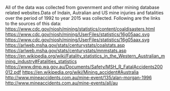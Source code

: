 All of the data was collected from govenrment and other mining database related websites.Data of Indain, Autralian and US mine injuries and fatalities over the period of 1992 to year 2015 was collected.
Following are the links to the sources of this data:
https://www.cdc.gov/niosh/mining/statistics/content/coaldisasters.html
https://www.cdc.gov/niosh/mining/UserFiles/statistics/16g05aac.svg
https://www.cdc.gov/niosh/mining/UserFiles/statistics/16g05aax.svg
https://arlweb.msha.gov/stats/centurystats/coalstats.asp
https://arlweb.msha.gov/stats/centurystats/mnmstats.asp
https://en.wikipedia.org/wiki/Fatality_statistics_in_the_Western_Australian_mining_industry#Fatalities_statistics
https://www.dmp.wa.gov.au/Documents/Safety/MSH_R_FatalAccidents200012.pdf
https://en.wikipedia.org/wiki/Mining_accident#Australia
http://www.mineaccidents.com.au/mine-event/135/alan-morgan-1996
http://www.mineaccidents.com.au/mine-events/all/au
